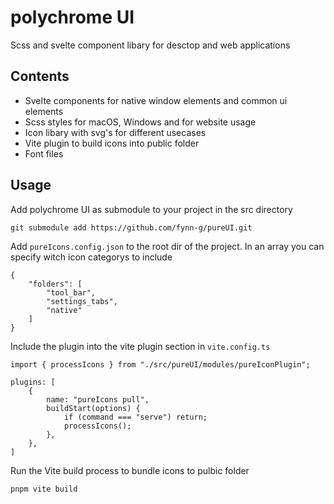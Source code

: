 # polychrome UI

Scss and svelte component libary for desctop and web applications

## Contents

- Svelte components for native window elements and common ui elements
- Scss styles for macOS, Windows and for website usage
- Icon libary with svg's for different usecases
- Vite plugin to build icons into public folder
- Font files

## Usage

Add polychrome UI as submodule to your project in the src directory
```
git submodule add https://github.com/fynn-g/pureUI.git
```
Add `pureIcons.config.json` to the root dir of the project. In an array you can specify witch icon categorys to include

```
{
    "folders": [
        "tool_bar",
        "settings_tabs",
        "native"
    ]
}
```
Include the plugin into the vite plugin section in `vite.config.ts`

```
import { processIcons } from "./src/pureUI/modules/pureIconPlugin";
```

```
plugins: [
    {
        name: "pureIcons pull",
        buildStart(options) {
            if (command === "serve") return;
            processIcons();
        },
    },
]
```

Run the Vite build process to bundle icons to pulbic folder
```
pnpm vite build
```
